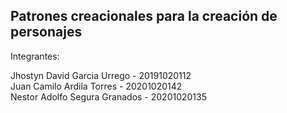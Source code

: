 ## Patrones creacionales para la creación de personajes
Integrantes:

Jhostyn David Garcia Urrego - 20191020112  
Juan Camilo Ardila Torres - 20201020142  
Nestor Adolfo Segura Granados - 20201020135  
